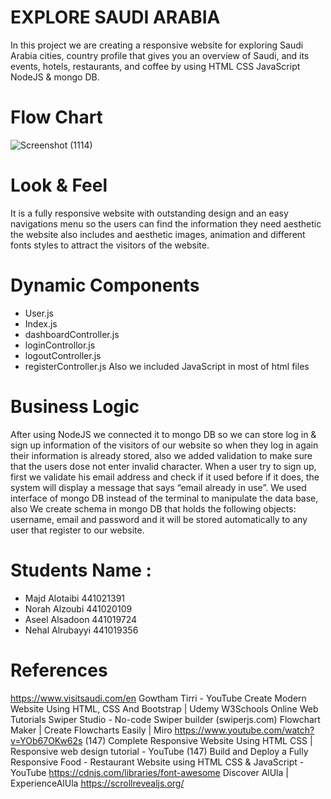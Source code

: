 # EXPLORE SAUDI ARABIA

In this project we are creating a responsive website for exploring Saudi Arabia cities, 
country profile that gives you an overview of Saudi, and its events, hotels, 
restaurants, and coffee by using HTML CSS JavaScript NodeJS & mongo DB.

# Flow Chart 

![Screenshot (1114)](https://github.com/majdalotaibi/WebProject/assets/117399438/e4bf3b97-ba12-4a23-b638-61f17cded76f)

# Look & Feel 
It is a fully responsive website with outstanding design and an easy navigations menu so the users
can find the information they need aesthetic the website also includes and aesthetic images, 
animation and different fonts styles to attract the visitors of the website.

# Dynamic Components 
- User.js
- Index.js
- dashboardController.js
- loginControllor.js
- logoutController.js
- registerController.js
Also we included JavaScript in most of html files

# Business Logic 
  After using NodeJS we connected it to mongo DB so we can store log in & sign up information of 
the visitors of our website so when they log in again their information is already stored, also we 
added validation to make sure that the users dose not enter invalid character. When a user try to 
sign up, first we validate his email address and check if it used before if it does, the system will 
display a message that says “email already in use”.
  We used interface of mongo DB instead of the terminal to manipulate the data base, also
We create schema in mongo DB that holds the following objects: username, email and password 
and it will be stored automatically to any user that register to our website.

# Students Name : 
- Majd Alotaibi 441021391
- Norah Alzoubi 441020109
- Aseel Alsadoon 441019724
- Nehal Alrubayyi 441019356


# References 
https://www.visitsaudi.com/en
Gowtham Tirri - YouTube
Create Modern Website Using HTML, CSS And Bootstrap | Udemy
W3Schools Online Web Tutorials
Swiper Studio - No-code Swiper builder (swiperjs.com)
Flowchart Maker | Create Flowcharts Easily | Miro
https://www.youtube.com/watch?v=YOb67OKw62s
(147) Complete Responsive Website Using HTML CSS | Responsive web design tutorial - YouTube
(147) Build and Deploy a Fully Responsive Food - Restaurant Website using HTML CSS & JavaScript - YouTube
https://cdnjs.com/libraries/font-awesome
Discover AlUla | ExperienceAlUla
https://scrollrevealjs.org/









